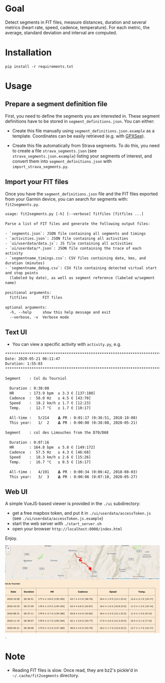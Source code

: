 # Goal

Detect segments in FIT files, measure distances, duration and several metrics
(heart rate, speed, cadence, temperature). For each metric, the average,
standard deviation and interval are computed.

# Installation

`pip install -r requirements.txt`

# Usage

## Prepare a segment definition file

First, you need to define the segments you are interested in. These segment
definitions have to be stored in `segment_definitions.json`. You can either:

- Create this file manually using `segment_definitions.json.example` as a
  template. Coordinates can be easily retrieved (e.g. with
  [GPXSee](https://www.gpxsee.org/)).

- Create this file automatically from Strava segments. To do this, you need to
  create a file `strava_segments.json` (see `strava_segments.json.example`)
  listing your segments of interest, and convert them into
  `segment_definitions.json` with `import_strava_segments.py`.

## Import your FIT files

Once you have the `segment_definitions.json` file and the FIT files exported
from your Garmin device, you can search for segments with: `fit2segments.py`.

```
usage: fit2segments.py [-h] [--verbose] fitfiles [fitfiles ...]

Parse a list of FIT files and generate the following output files:

- `segments.json`: JSON file containing all segments and timings
- `activities.json`: JSON file containing all activities
- `ui/userdata/data.js`: JS file containing all activities
- `ui/userdata/*.json`: JSON file containing the trace of each activity
- `segmentname_timings.csv`: CSV files containing date, kms, and duration (minutes)
- `segmentname_debug.csv`: CSV file containing detected virtual start and stop points
  (labeled by date), as well as segment reference (labeled w/segment name)

positional arguments:
  fitfiles       FIT files

optional arguments:
  -h, --help     show this help message and exit
  --verbose, -v  Verbose mode
```

## Text UI

- You can view a specific activity with `activity.py`, e.g.

```
********************************************************************************
Date: 2020-05-21 06:11:47
Duration: 1:55:03
********************************************************************************

Segment    : Col du Tourniol

  Duration : 0:38:08
  HR       : 173.9 bpm  ± 3.3 ∈ [137:180]
  Cadence  :  58.0 Hz   ± 4.5 ∈ [43:70]
  Speed    :  18.2 km/h ± 1.7 ∈ [12:23]
  Temp.    :  12.7 °C   ± 1.7 ∈ [10:17]

  All-time :   5/214    𝚫 PR : 0:01:17 (0:36:51, 2018-10-08)
  This year:   1/  2    𝚫 PR : 0:00:00 (0:38:08, 2020-05-21)

Segment    : col des Limouches from the D70/D68

  Duration : 0:07:16
  HR       : 164.8 bpm  ± 5.8 ∈ [149:172]
  Cadence  :  57.5 Hz   ± 4.3 ∈ [46:68]
  Speed    :  18.3 km/h ± 2.6 ∈ [15:26]
  Temp.    :  16.7 °C   ± 0.5 ∈ [16:17]

  All-time :   4/191    𝚫 PR : 0:00:34 (0:06:42, 2018-08-03)
  This year:   3/  3    𝚫 PR : 0:00:06 (0:07:10, 2020-05-27)

```

## Web UI

A simple VueJS-based viewer is provided in the `./ui` subdirectory:

- get a free mapbox token, and put it in `./ui/userdata/accessToken.js` (see
  `./ui/userdata/accessToken.js.example`)
- start the web server with `./start_server.sh`
- open your browser `http://localhost:8000/index.html`

Enjoy.

![WebUI](ui.png).

# Note

- Reading FIT files is slow. Once read, they are bz2's pickle'd in
  `~/.cache/fit2segments` directory.
